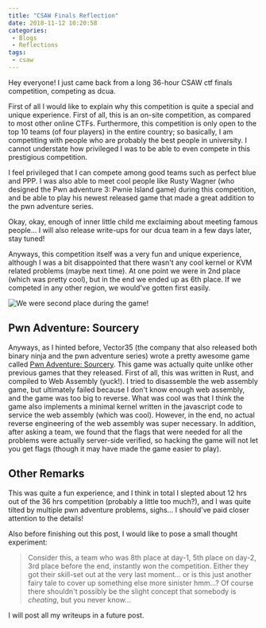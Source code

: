```yaml
---
title: "CSAW Finals Reflection"
date: 2018-11-12 10:20:58
categories:
 - Blogs
 - Reflections
tags:
 - csaw
---
```


Hey everyone! I just came back from a long 36-hour CSAW ctf finals competition,
competing as dcua. 

First of all I would like to explain why this competition is quite a special and
unique experience. First of all, this is an on-site competition, as compared to
most other online CTFs. Furthermore, this competition is only open to the top 10
teams (of four players) in the entire country; so basically, I am competiting
with people who are probably the best people in university. I cannot understate
how privileged I was to be able to even compete in this prestigious competition.

I feel privileged that I can compete among good teams such as perfect blue and
PPP. I was also able to meet cool people like Rusty Wagner (who designed the Pwn
adventure 3: Pwnie Island game) during this competition, and be able to play his
newest released game that made a great addition to the pwn adventure series.

Okay, okay, enough of inner little child me exclaiming about meeting famous
people... I will also release write-ups for our dcua team in a few days later,
stay tuned! 

Anyways, this competition itself was a very fun and unique experience, although
I was a bit disappointed that there wasn't any cool kernel or KVM related
problems (maybe next time). At one point we were in 2nd place (which was pretty
cool), but in the end we ended up as 6th place. If we competed in any other
region, we would've gotten first easily.

![We were second place during the game!][2]

## Pwn Adventure: Sourcery
Anyways, as I hinted before, Vector35 (the company that also released both
binary ninja and the pwn adventure series) wrote a pretty awesome game called
[Pwn Adventure: Sourcery][1]. This game was actually quite unlike other previous
games that they released. First of all, this was written in Rust, and compiled
to Web Assembly (yuck!). I tried to disassemble the web assembly game, but
ultimately failed because I don't know enough web assembly, and the game was too
big to reverse. What was cool was that I think the game also implements a
minimal kernel written in the javascript code to service the web assembly (which
was cool). However, in the end, no actual reverse engineering of the web
assembly was super necessary. In addition, after asking a team, we found that
the flags that were needed for all the problems were actually server-side
verified, so hacking the game will not let you get flags (though it may have
made the game easier to play).

## Other Remarks
This was quite a fun experience, and I think in total I slepted about 12 hrs out
of the 36 hrs competition (probably a little too much?), and I was quite tilted
by multiple pwn adventure problems, sighs... I should've paid closer attention
to the details!

Also before finishing out this post, I would like to pose a small thought
experiment:

> Consider this, a team who was 8th place at day-1, 5th place on day-2, 3rd place
before the end, instantly won the competition. Either they got their skill-set
out at the very last moment... or is this just another fairy tale to cover up
something else more sinister hmm...? Of course there shouldn't possibly be the
slight concept that somebody is *cheating*, but you never know...

I will post all my writeups in a future post.

[1]: https://sourcery.pwnadventure.com/
[2]: /files/csaw/second_place.jpg

